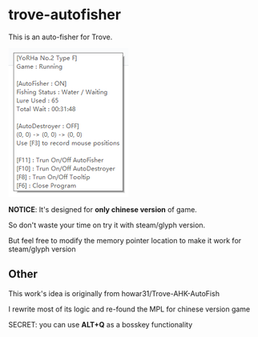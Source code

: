 # trove-autofisher

This is an auto-fisher for Trove.

![demo](demo.png)

**NOTICE**: It's designed for **only chinese version** of game.

So don't waste your time on try it with steam/glyph version.

But feel free to modify the memory pointer location to make it work for steam/glyph version

## Other

This work's idea is originally from howar31/Trove-AHK-AutoFish

I rewrite most of its logic and re-found the MPL for chinese version game

SECRET: you can use **ALT+Q** as a bosskey functionality
